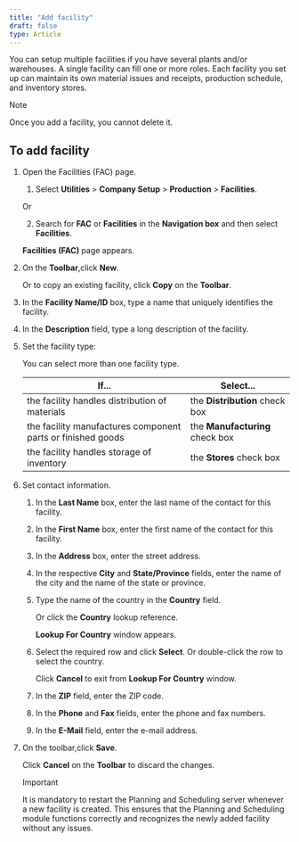 ```yaml
---
title: "Add facility"
draft: false
type: Article
---
```


You can setup multiple facilities if you have several plants and/or warehouses. A single facility can fill one or more roles. Each facility you set up can maintain its own material issues and receipts, production schedule, and inventory stores.

>[!NOTE] 
>Once you add a facility, you cannot delete it.

## To add facility

1. Open the Facilities (FAC) page.

    1. Select **Utilities** > **Company Setup** > **Production** > **Facilities**.

    Or

    2. Search for **FAC** or **Facilities** in the **Navigation box** and then select **Facilities**.

    **Facilities (FAC)** page appears.

2.  On the **Toolbar**,click **New**.

    Or to copy an existing facility, click **Copy** on the **Toolbar**.

3. In the **Facility Name/ID** box, type a name that uniquely identifies the facility.

4. In the **Description** field, type a long description of the facility.

5. Set the facility type:

    You can select more than one facility type.

    | If...                                                        | Select...                       |
    |--------------------------------------------------------------|---------------------------------|
    | the facility handles distribution of materials               | the **Distribution** check box  |
    | the facility manufactures component parts or  finished goods | the **Manufacturing** check box |
    | the facility handles storage of inventory                    | the **Stores** check box        |

6. Set contact information.

    1. In the **Last Name** box, enter the last name of the contact for this facility.

    2. In the **First Name** box, enter the first name of the contact for this facility.

    3. In the **Address** box, enter the street address.

    4. In the respective **City** and **State/Province** fields, enter the name of the city and the name of the state or province.

    5. Type the name of the country in the **Country** field.

        Or click the **Country** lookup reference.

        **Lookup For Country** window appears.

    6. Select the required row and click **Select**. Or double-click the row to select the country.

        Click **Cancel** to exit from **Lookup For Country** window.

    7. In the **ZIP** field, enter the ZIP code.

    8. In the **Phone** and **Fax** fields, enter the phone and fax numbers.

    9. In the **E-Mail** field, enter the e-mail address.

7. On the toolbar,click **Save**.

    Click **Cancel** on the **Toolbar** to discard the changes.

    >[!IMPORTANT] 
    >It is mandatory to restart the Planning and Scheduling server whenever a new facility is created. This ensures that the Planning and Scheduling module functions correctly and recognizes the newly added facility without any issues.
